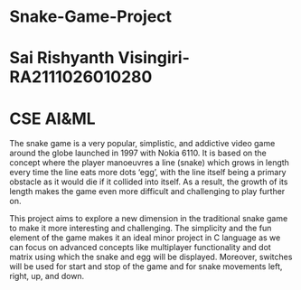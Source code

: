 # Snake-Game-Project
# Sai Rishyanth Visingiri-RA2111026010280
# CSE AI&ML

The snake game is a very popular, simplistic, and addictive video game around the globe launched in 1997 with Nokia 6110. It is based on the concept where the player manoeuvres a line (snake) which grows in length every time the line eats more dots ‘egg’, with the line itself being a primary obstacle as it would die if it collided into itself. As a result, the growth of its length makes the game even more difficult and challenging to play further on. 

This project aims to explore a new dimension in the traditional snake game to make it more interesting and challenging. The simplicity and the fun element of the game makes it an ideal minor project in C language as we can focus on advanced concepts like multiplayer functionality and dot matrix using which the snake and egg will be displayed. Moreover, switches will be used for start and stop of the game and for snake movements left, right, up, and down.
